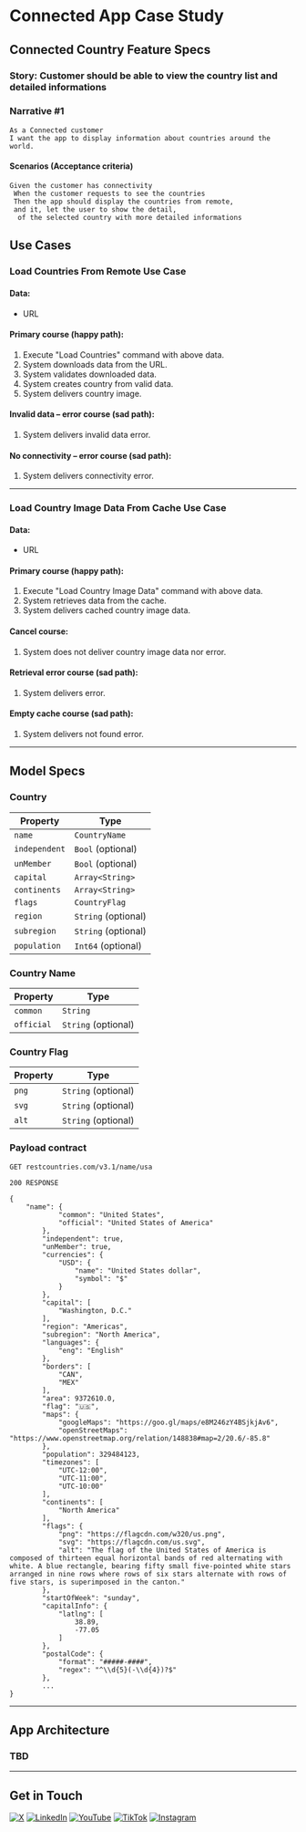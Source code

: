 # Connected App Case Study

## Connected Country Feature Specs

### Story: Customer should be able to view the country list and detailed informations

### Narrative #1

```
As a Connected customer 
I want the app to display information about countries around the world.
```

#### Scenarios (Acceptance criteria)

```
Given the customer has connectivity
 When the customer requests to see the countries
 Then the app should display the countries from remote,
 and it, let the user to show the detail,
  of the selected country with more detailed informations 
```

## Use Cases

### Load Countries From Remote Use Case

#### Data:
- URL

#### Primary course (happy path):
1. Execute "Load Countries" command with above data.
2. System downloads data from the URL.
3. System validates downloaded data.
4. System creates country from valid data.
5. System delivers country image.

#### Invalid data – error course (sad path):
1. System delivers invalid data error.

#### No connectivity – error course (sad path):
1. System delivers connectivity error.

---

### Load Country Image Data From Cache Use Case

#### Data:
- URL

#### Primary course (happy path):
1. Execute "Load Country Image Data" command with above data.
2. System retrieves data from the cache.
3. System delivers cached country image data.

#### Cancel course:
1. System does not deliver country image data nor error.

#### Retrieval error course (sad path):
1. System delivers error.

#### Empty cache course (sad path):
1. System delivers not found error.

---

## Model Specs

### Country 

| Property          | Type                    |
|-------------------|-------------------------|
| `name`            | `CountryName`           |
| `independent`     | `Bool`   (optional)     |
| `unMember`        | `Bool`   (optional)     |
| `capital`         | `Array<String>`         |
| `continents`      | `Array<String>`         |
| `flags`           | `CountryFlag`           |
| `region`          | `String` (optional)     |
| `subregion`       | `String` (optional)     |
| `population`      | `Int64`  (optional)     |

### Country Name

| Property          | Type                    |
|-------------------|-------------------------|
| `common`          | `String`                |
| `official`        | `String` (optional)     |

### Country Flag

| Property          | Type                    |
|-------------------|-------------------------|
| `png`             | `String` (optional)     |
| `svg`             | `String` (optional)     |
| `alt`             | `String` (optional)     |

### Payload contract

```
GET restcountries.com/v3.1/name/usa

200 RESPONSE

{
    "name": {
            "common": "United States",
            "official": "United States of America"
        },
        "independent": true,
        "unMember": true,
        "currencies": {
            "USD": {
                "name": "United States dollar",
                "symbol": "$"
            }
        },
        "capital": [
            "Washington, D.C."
        ],
        "region": "Americas",
        "subregion": "North America",
        "languages": {
            "eng": "English"
        },
        "borders": [
            "CAN",
            "MEX"
        ],
        "area": 9372610.0,
        "flag": "🇺🇸",
        "maps": {
            "googleMaps": "https://goo.gl/maps/e8M246zY4BSjkjAv6",
            "openStreetMaps": "https://www.openstreetmap.org/relation/148838#map=2/20.6/-85.8"
        },
        "population": 329484123,
        "timezones": [
            "UTC-12:00",
            "UTC-11:00",
            "UTC-10:00"
        ],
        "continents": [
            "North America"
        ],
        "flags": {
            "png": "https://flagcdn.com/w320/us.png",
            "svg": "https://flagcdn.com/us.svg",
            "alt": "The flag of the United States of America is composed of thirteen equal horizontal bands of red alternating with white. A blue rectangle, bearing fifty small five-pointed white stars arranged in nine rows where rows of six stars alternate with rows of five stars, is superimposed in the canton."
        },
        "startOfWeek": "sunday",
        "capitalInfo": {
            "latlng": [
                38.89,
                -77.05
            ]
        },
        "postalCode": {
            "format": "#####-####",
            "regex": "^\\d{5}(-\\d{4})?$"
        },
        ...
}
```

---

## App Architecture

### TBD

---

## Get in Touch

[![X](https://img.shields.io/badge/X-Nicolò_Curioni-darkgrey.svg)](https://bit.ly/3KHu7Kk)
[![LinkedIn](https://img.shields.io/badge/LinkedIn-Nicolò_Curioni-blue.svg)](https://bit.ly/42AsPXY) 
[![YouTube](https://img.shields.io/badge/YouTube-Nicolò_Curioni-red.svg)](https://bit.ly/3P0ASa8) 
[![TikTok](https://img.shields.io/badge/TikTok-Nicolò_Curioni-darkgrey.svg)](https://bit.ly/45LlPZY)
[![Instagram](https://img.shields.io/badge/Instagram-Nicolò_Curioni-purple.svg)](https://bit.ly/3Uk9ln8)
